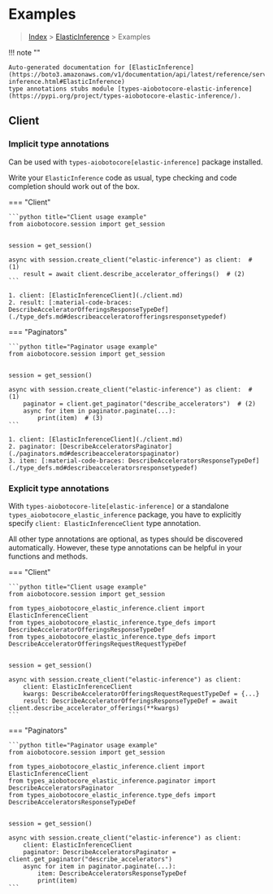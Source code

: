 # Examples

> [Index](../README.md) > [ElasticInference](./README.md) > Examples

!!! note ""

    Auto-generated documentation for [ElasticInference](https://boto3.amazonaws.com/v1/documentation/api/latest/reference/services/elastic-inference.html#ElasticInference)
    type annotations stubs module [types-aiobotocore-elastic-inference](https://pypi.org/project/types-aiobotocore-elastic-inference/).

## Client

### Implicit type annotations

Can be used with `types-aiobotocore[elastic-inference]` package installed.

Write your `ElasticInference` code as usual,
type checking and code completion should work out of the box.



=== "Client"

    ```python title="Client usage example"
    from aiobotocore.session import get_session


    session = get_session()

    async with session.create_client("elastic-inference") as client:  # (1)
        result = await client.describe_accelerator_offerings()  # (2)
    ```

    1. client: [ElasticInferenceClient](./client.md)
    2. result: [:material-code-braces: DescribeAcceleratorOfferingsResponseTypeDef](./type_defs.md#describeacceleratorofferingsresponsetypedef) 



=== "Paginators"

    ```python title="Paginator usage example"
    from aiobotocore.session import get_session


    session = get_session()

    async with session.create_client("elastic-inference") as client:  # (1)
        paginator = client.get_paginator("describe_accelerators")  # (2)
        async for item in paginator.paginate(...):
            print(item)  # (3)
    ```

    1. client: [ElasticInferenceClient](./client.md)
    2. paginator: [DescribeAcceleratorsPaginator](./paginators.md#describeacceleratorspaginator)
    3. item: [:material-code-braces: DescribeAcceleratorsResponseTypeDef](./type_defs.md#describeacceleratorsresponsetypedef) 




### Explicit type annotations

With `types-aiobotocore-lite[elastic-inference]`
or a standalone `types_aiobotocore_elastic_inference` package, you have to explicitly specify
`client: ElasticInferenceClient` type annotation.

All other type annotations are optional, as types should be discovered automatically.
However, these type annotations can be helpful in your functions and methods.


=== "Client"

    ```python title="Client usage example"
    from aiobotocore.session import get_session

    from types_aiobotocore_elastic_inference.client import ElasticInferenceClient
    from types_aiobotocore_elastic_inference.type_defs import DescribeAcceleratorOfferingsResponseTypeDef
    from types_aiobotocore_elastic_inference.type_defs import DescribeAcceleratorOfferingsRequestRequestTypeDef


    session = get_session()

    async with session.create_client("elastic-inference") as client:
        client: ElasticInferenceClient
        kwargs: DescribeAcceleratorOfferingsRequestRequestTypeDef = {...}
        result: DescribeAcceleratorOfferingsResponseTypeDef = await client.describe_accelerator_offerings(**kwargs)
    ```



=== "Paginators"

    ```python title="Paginator usage example"
    from aiobotocore.session import get_session

    from types_aiobotocore_elastic_inference.client import ElasticInferenceClient
    from types_aiobotocore_elastic_inference.paginator import DescribeAcceleratorsPaginator
    from types_aiobotocore_elastic_inference.type_defs import DescribeAcceleratorsResponseTypeDef


    session = get_session()

    async with session.create_client("elastic-inference") as client:
        client: ElasticInferenceClient
        paginator: DescribeAcceleratorsPaginator = client.get_paginator("describe_accelerators")
        async for item in paginator.paginate(...):
            item: DescribeAcceleratorsResponseTypeDef
            print(item)
    ```



